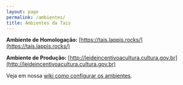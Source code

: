```yaml
---
layout: page
permalink: /ambientes/
title: Ambientes da Tais
---
```


**Ambiente de Homologação:** [https://tais.lappis.rocks/](https://tais.lappis.rocks/)

**Ambiente de Produção:** [http://leideincentivoacultura.cultura.gov.br](http://leideincentivoacultura.cultura.gov.br)

Veja em nossa [wiki como configurar os ambientes](https://github.com/lappis-unb/tais/wiki/Acesso-e-Configuração-Ambientes).
